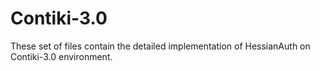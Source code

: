 # Contiki-3.0
These set of files contain the detailed implementation of HessianAuth on Contiki-3.0 environment.
